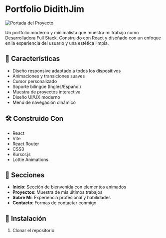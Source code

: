 # Portfolio DidithJim
![Portada del Proyecto](/img/portada-portfolio.png)


Un portfolio moderno y minimalista que muestra mi trabajo como Desarrolladora Full Stack. Construido con React y diseñado con un enfoque en la experiencia del usuario y una estética limpia.

## 🚀 Características

- Diseño responsive adaptado a todos los dispositivos
- Animaciones y transiciones suaves
- Cursor personalizado
- Soporte bilingüe (Inglés/Español)
- Muestra de proyectos interactiva
- Diseño UI/UX moderno
- Menú de navegación dinámico

## 🛠️ Construido Con

- React
- Vite
- React Router
- CSS3
- Kursor.js
- Lottie Animations

## 📱 Secciones

- **Inicio**: Sección de bienvenida con elementos animados
- **Proyectos**: Muestra de mis últimos trabajos
- **Sobre Mí**: Experiencia profesional y habilidades
- **Contacto**: Formas de contactar conmigo

## 🔧 Instalación

1. Clonar el repositorio
